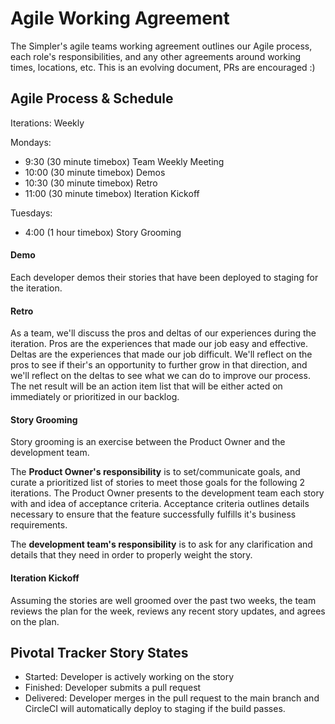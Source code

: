 Agile Working Agreement
=======================

The Simpler's agile teams working agreement outlines our Agile process,
each role's responsibilities, and any other agreements around working
times, locations, etc. This is an evolving document, PRs are encouraged :)

Agile Process & Schedule
--------------------

Iterations: Weekly

Mondays:

- 9:30  (30 minute timebox) Team Weekly Meeting
- 10:00 (30 minute timebox) Demos
- 10:30 (30 minute timebox) Retro
- 11:00 (30 minute timebox) Iteration Kickoff

Tuesdays:

- 4:00 (1 hour timebox) Story Grooming

#### Demo

Each developer demos their stories that have been deployed to staging for
the iteration.

#### Retro

As a team, we'll discuss the pros and deltas of our experiences during
the iteration. Pros are the experiences that made our job easy and
effective. Deltas are the experiences that made our job difficult.
We'll reflect on the pros to see if their's an opportunity to further grow in
that direction, and we'll reflect on the deltas to see what we can do to improve
our process. The net result will be an action item list that will be either
acted on immediately or prioritized in our backlog.

#### Story Grooming

Story grooming is an exercise between the Product Owner and the
development team.

The **Product Owner's responsibility** is to set/communicate goals, and curate a 
prioritized list of stories to meet those goals for the following 2 iterations.
The Product Owner presents to the development team each story with and idea of
acceptance criteria. Acceptance criteria outlines details necessary to
ensure that the feature successfully fulfills it's business requirements.

The **development team's responsibility** is to ask for any clarification and
details that they need in order to properly weight the story.

#### Iteration Kickoff

Assuming the stories are well groomed over the past two weeks, the team
reviews the plan for the week, reviews any recent story updates, and
agrees on the plan.

Pivotal Tracker Story States
------------------------------

- Started: Developer is actively working on the story
- Finished: Developer submits a pull request
- Delivered: Developer merges in the pull request to the main branch and
CircleCI will automatically deploy to staging if the build passes.

